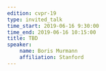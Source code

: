 ```yaml
---
edition: cvpr-19
type: invited_talk
time_start: 2019-06-16 9:30:00
time_end: 2019-06-16 10:15:00
title: TBD
speaker:
    name: Boris Murmann
    affiliation: Stanford
---
```

